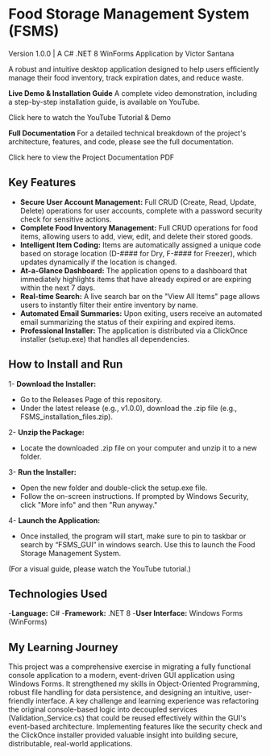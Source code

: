 # Food Storage Management System (FSMS)
Version 1.0.0 | A C# .NET 8 WinForms Application by Victor Santana

A robust and intuitive desktop application designed to help users efficiently manage their food inventory, track expiration dates, and reduce waste.

**Live Demo & Installation Guide**
A complete video demonstration, including a step-by-step installation guide, is available on YouTube.

Click here to watch the YouTube Tutorial & Demo

**Full Documentation**
For a detailed technical breakdown of the project's architecture, features, and code, please see the full documentation.

Click here to view the Project Documentation PDF

## Key Features
- **Secure User Account Management:** Full CRUD (Create, Read, Update, Delete) operations for user accounts, complete with a password security check for sensitive actions.
- **Complete Food Inventory Management:** Full CRUD operations for food items, allowing users to add, view, edit, and delete their stored goods.
- **Intelligent Item Coding:** Items are automatically assigned a unique code based on storage location (D-#### for Dry, F-#### for Freezer), which updates dynamically if the location is changed.
- **At-a-Glance Dashboard:** The application opens to a dashboard that immediately highlights items that have already expired or are expiring within the next 7 days.
- **Real-time Search:** A live search bar on the "View All Items" page allows users to instantly filter their entire inventory by name.
- **Automated Email Summaries:** Upon exiting, users receive an automated email summarizing the status of their expiring and expired items.
- **Professional Installer:** The application is distributed via a ClickOnce installer (setup.exe) that handles all dependencies.

## How to Install and Run

1- **Download the Installer:**
- Go to the Releases Page of this repository.
- Under the latest release (e.g., v1.0.0), download the .zip file (e.g., FSMS_installation_files.zip).

2- **Unzip the Package:**

- Locate the downloaded .zip file on your computer and unzip it to a new folder.

3- **Run the Installer:**

- Open the new folder and double-click the setup.exe file.
- Follow the on-screen instructions. If prompted by Windows Security, click "More info" and then "Run anyway."

4- **Launch the Application:**

- Once installed, the program will start, make sure to pin to taskbar or search by “FSMS_GUI” in windows search. Use this to launch the Food Storage Management System.

(For a visual guide, please watch the YouTube tutorial.)

## Technologies Used

-**Language:** C#
-**Framework:** .NET 8
-**User Interface:** Windows Forms (WinForms)

## My Learning Journey

This project was a comprehensive exercise in migrating a fully functional console application to a modern, event-driven GUI application using Windows Forms. It strengthened my skills in Object-Oriented Programming, robust file handling for data persistence, and designing an intuitive, user-friendly interface. A key challenge and learning experience was refactoring the original console-based logic into decoupled services (Validation_Service.cs) that could be reused effectively within the GUI's event-based architecture. Implementing features like the security check and the ClickOnce installer provided valuable insight into building secure, distributable, real-world applications.
